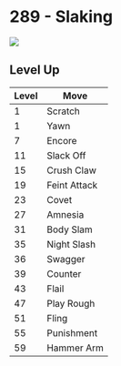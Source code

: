 # 289 - Slaking
![][289]

## Level Up

Level | Move
---   | ---
  1   | Scratch
  1   | Yawn
  7   | Encore
 11   | Slack Off
 15   | Crush Claw
 19   | Feint Attack
 23   | Covet
 27   | Amnesia
 31   | Body Slam
 35   | Night Slash
 36   | Swagger
 39   | Counter
 43   | Flail
 47   | Play Rough
 51   | Fling
 55   | Punishment
 59   | Hammer Arm



[289]: ../img/pokemon/289.png

